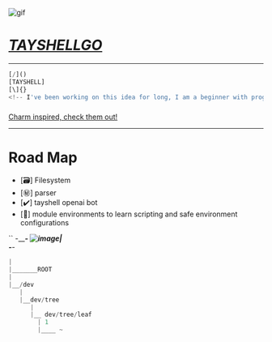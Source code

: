 
![gif](https://bestanimations.com/media/penguins/95704114gotroot-penguin-animation.gif)


 # *[TAYSHELLGO](https://github.com/berlintay/gotayshell)*
---
```py
[/]()
[TAYSHELL]
[\]{}
<!-- I've been working on this idea for long, I am a beginner with programming -->
```
###
 [Charm inspired, check them out!](github.com/charmbracelet)

---

# Road Map
- [🗃️] Filesystem 
- [㊙️] parser
- [✔️] tayshell openai bot
- [🤔] module environments to learn scripting and safe environment configurations


``
-_______________-
![image](https://github.com/berlintay/gotayshell/assets/128968711/d1cca1a2-d7a5-482c-a71e-a2b0ef72ef6d)|              
-_____________-

```py pretty
|
|_______ROOT
|
|__/dev
   |
   |__dev/tree
      |
      |__ dev/tree/leaf
        | 1
        |____ ~
```

